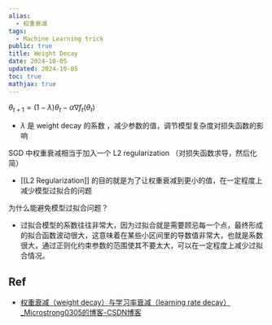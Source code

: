 ```yaml
---
alias:
  - 权重衰减
tags:
  - Machine Learning trick
public: true
title: Weight Decay
date: 2024-10-05
updated: 2024-10-05
toc: true
mathjax: true
---
```


$\theta_{t+1}=(1-\lambda)\theta_t-\alpha \nabla f_t(\theta_t)$

  + $\lambda$ 是 weight decay 的系数 ，减少参数的值，调节模型复杂度对损失函数的影响

SGD 中权重衰减相当于加入一个 L2 regularization （对损失函数求导，然后化简）

  + [[L2 Regularization]] 的目的就是为了让权重衰减到更小的值，在一定程度上减少模型过拟合的问题

为什么能避免模型过拟合问题？

  + 过拟合模型的系数往往非常大，因为过拟合就是需要顾忌每一个点，最终形成的拟合函数波动很大，这意味着在某些小区间里的导数值非常大，也就是系数很大，通过正则化约束参数的范围使其不要太大，可以在一定程度上减少过拟合情况。

## Ref

  + [权重衰减（weight decay）与学习率衰减（learning rate decay）_Microstrong0305的博客-CSDN博客](https://blog.csdn.net/program_developer/article/details/80867468)
